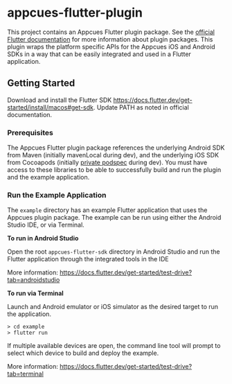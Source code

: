 # appcues-flutter-plugin
This project contains an Appcues Flutter plugin package.  See the [official Flutter documentation](https://docs.flutter.dev/development/packages-and-plugins/developing-packages#plugin) for more information about plugin packages.  This plugin wraps the platform specific APIs for the Appcues iOS and Android SDKs in a way that can be easily integrated and used in a Flutter application.

## Getting Started
Download and install the Flutter SDK https://docs.flutter.dev/get-started/install/macos#get-sdk. Update PATH as noted in official documentation.

### Prerequisites
The Appcues Flutter plugin package references the underlying Android SDK from Maven (initially mavenLocal during dev), and the underlying iOS SDK from Cocoapods (initially [private podspec](https://github.com/appcues/cocoapods-specs) during dev).  You must have access to these libraries to be able to successfully build and run the plugin and the example application.

### Run the Example Application
The `example` directory has an example Flutter application that uses the Appcues plugin package.  The example can be run using either the Android Studio IDE, or via Terminal.

**To run in Android Studio**

Open the root `appcues-flutter-sdk` directory in Android Studio and run the Flutter application through the integrated tools in the IDE

More information: https://docs.flutter.dev/get-started/test-drive?tab=androidstudio

**To run via Terminal**

Launch and Android emulator or iOS simulator as the desired target to run the application.

```shell
> cd example
> flutter run
```

If multiple available devices are open, the command line tool will prompt to select which device to build and deploy the example.

More information: https://docs.flutter.dev/get-started/test-drive?tab=terminal
